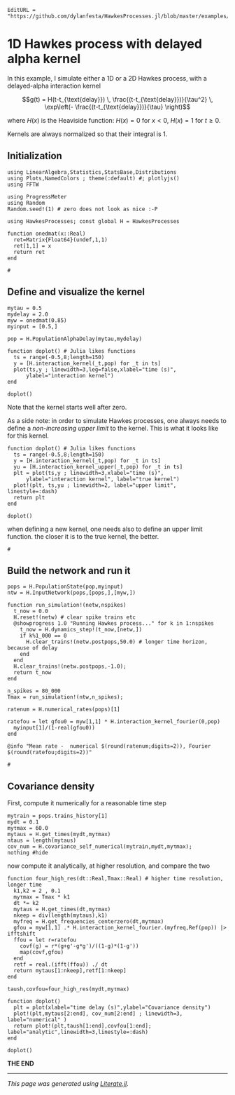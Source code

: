 ```@meta
EditURL = "https://github.com/dylanfesta/HawkesProcesses.jl/blob/master/examples/alphadelay.jl"
```

# 1D Hawkes process with delayed alpha kernel

In this example, I simulate either a 1D or a 2D Hawkes process, with a
delayed-alpha interaction kernel

```math
g(t) = H(t-t_{\text{delay}}) \,  \frac{(t-t_{\text{delay}})}{\tau^2} \,
 \exp\left(- \frac{(t-t_{\text{delay}})}{\tau} \right)
```

where $H(x)$ is the Heaviside function: $H(x)=0$ for $x<0$, $H(x)=1$ for $t\geq 0$.

Kernels are always normalized so that their integral is 1.

## Initialization

```@example alphadelay
using LinearAlgebra,Statistics,StatsBase,Distributions
using Plots,NamedColors ; theme(:default) #; plotlyjs()
using FFTW

using ProgressMeter
using Random
Random.seed!(1) # zero does not look as nice :-P

using HawkesProcesses; const global H = HawkesProcesses

function onedmat(x::Real)
  ret=Matrix{Float64}(undef,1,1)
  ret[1,1] = x
  return ret
end

#
```

## Define and visualize the kernel

```@example alphadelay
mytau = 0.5
mydelay = 2.0
myw = onedmat(0.85)
myinput = [0.5,]

pop = H.PopulationAlphaDelay(mytau,mydelay)

function doplot() # Julia likes functions
  ts = range(-0.5,8;length=150)
  y = [H.interaction_kernel(_t,pop) for _t in ts]
  plot(ts,y ; linewidth=3,leg=false,xlabel="time (s)",
      ylabel="interaction kernel")
end

doplot()
```

Note that the kernel starts well after zero.

As a side note: in order to simulate Hawkes processes, one always
needs to define a *non-increasing upper limit* to the kernel.
This is what it looks like for this kernel.

```@example alphadelay
function doplot() # Julia likes functions
  ts = range(-0.5,8;length=150)
  y = [H.interaction_kernel(_t,pop) for _t in ts]
  yu = [H.interaction_kernel_upper(_t,pop) for _t in ts]
  plt = plot(ts,y ; linewidth=3,xlabel="time (s)",
      ylabel="interaction kernel", label="true kernel")
  plot!(plt, ts,yu ; linewidth=2, label="upper limit", linestyle=:dash)
  return plt
end

doplot()
```

when defining a new kernel, one needs also to define an upper limit function.
the closer it is to the true kernel, the better.

```@example alphadelay
#
```

## Build the network and run it

```@example alphadelay
pops = H.PopulationState(pop,myinput)
ntw = H.InputNetwork(pops,[pops,],[myw,])

function run_simulation!(netw,nspikes)
  t_now = 0.0
  H.reset!(netw) # clear spike trains etc
  @showprogress 1.0 "Running Hawkes process..." for k in 1:nspikes
    t_now = H.dynamics_step!(t_now,[netw,])
    if k%1_000 == 0
      H.clear_trains!(netw.postpops,50.0) # longer time horizon, because of delay
    end
  end
  H.clear_trains!(netw.postpops,-1.0);
  return t_now
end

n_spikes = 80_000
Tmax = run_simulation!(ntw,n_spikes);

ratenum = H.numerical_rates(pops)[1]

ratefou = let gfou0 = myw[1,1] * H.interaction_kernel_fourier(0,pop)
  myinput[1]/(1-real(gfou0))
end

@info "Mean rate -  numerical $(round(ratenum;digits=2)), Fourier  $(round(ratefou;digits=2))"

#
```

## Covariance density

First, compute it numerically for a reasonable time step

```@example alphadelay
mytrain = pops.trains_history[1]
mydt = 0.1
myτmax = 60.0
mytaus = H.get_times(mydt,myτmax)
ntaus = length(mytaus)
cov_num = H.covariance_self_numerical(mytrain,mydt,myτmax);
nothing #hide
```

now compute it analytically, at higher resolution, and compare the two

```@example alphadelay
function four_high_res(dt::Real,Tmax::Real) # higher time resolution, longer time
  k1,k2 = 2 , 0.1
  myτmax = Tmax * k1
  dt *= k2
  mytaus = H.get_times(dt,myτmax)
  nkeep = div(length(mytaus),k1)
  myfreq = H.get_frequencies_centerzero(dt,myτmax)
  gfou = myw[1,1] .* H.interaction_kernel_fourier.(myfreq,Ref(pop)) |> ifftshift
  ffou = let r=ratefou
    covf(g) = r*(g+g'-g*g')/((1-g)*(1-g'))
    map(covf,gfou)
  end
  retf = real.(ifft(ffou)) ./ dt
  return mytaus[1:nkeep],retf[1:nkeep]
end

taush,covfou=four_high_res(mydt,myτmax)

function doplot()
  plt = plot(xlabel="time delay (s)",ylabel="Covariance density")
  plot!(plt,mytaus[2:end], cov_num[2:end] ; linewidth=3, label="numerical" )
  return plot!(plt,taush[1:end],covfou[1:end]; label="analytic",linewidth=3,linestyle=:dash)
end

doplot()
```

**THE END**

---

*This page was generated using [Literate.jl](https://github.com/fredrikekre/Literate.jl).*

